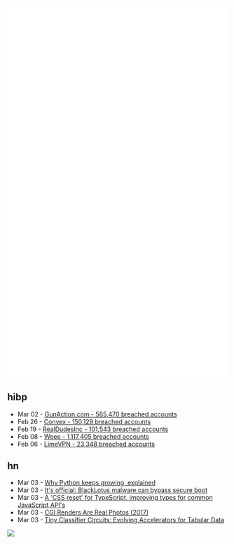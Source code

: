 ![Metrics](https://raw.githubusercontent.com/phixion/phixion/master/metrics.svg)

## hibp

<!--
for https://github.com/phixion/phixion/blob/main/.github/workflows/feeds.yml
-->
<!--START_SECTION:haveibeenpwnd-->
- Mar 02 - [GunAction.com - 565,470 breached accounts](https://haveibeenpwned.com/PwnedWebsites#GunAuction)
- Feb 26 - [Convex - 150,129 breached accounts](https://haveibeenpwned.com/PwnedWebsites#Convex)
- Feb 19 - [RealDudesInc - 101,543 breached accounts](https://haveibeenpwned.com/PwnedWebsites#RealDudesInc)
- Feb 08 - [Weee - 1,117,405 breached accounts](https://haveibeenpwned.com/PwnedWebsites#Weee)
- Feb 06 - [LimeVPN - 23,348 breached accounts](https://haveibeenpwned.com/PwnedWebsites#LimeVPN)
<!--END_SECTION:haveibeenpwnd-->

## hn

<!--
for https://github.com/phixion/phixion/blob/main/.github/workflows/feeds.yml
-->
<!--START_SECTION:hn-->
- Mar 03 - [Why Python keeps growing, explained](https://github.blog/2023-03-02-why-python-keeps-growing-explained/)
- Mar 03 - [It&#x27;s official: BlackLotus malware can bypass secure boot](https://www.theregister.com/2023/03/01/blacklotus_malware_eset/)
- Mar 03 - [A &#x27;CSS reset&#x27; for TypeScript, improving types for common JavaScript API&#x27;s](https://github.com/total-typescript/ts-reset)
- Mar 03 - [CGI Renders Are Real Photos (2017)](https://petapixel.com/2017/01/02/cgi-renders-actually-real-photos/)
- Mar 03 - [Tiny Classifier Circuits: Evolving Accelerators for Tabular Data](https://arxiv.org/abs/2303.00031)
<!--END_SECTION:hn-->

<!--
for https://yhype.me
-->
![](https://hit.yhype.me/github/profile?user_id=13013670)

